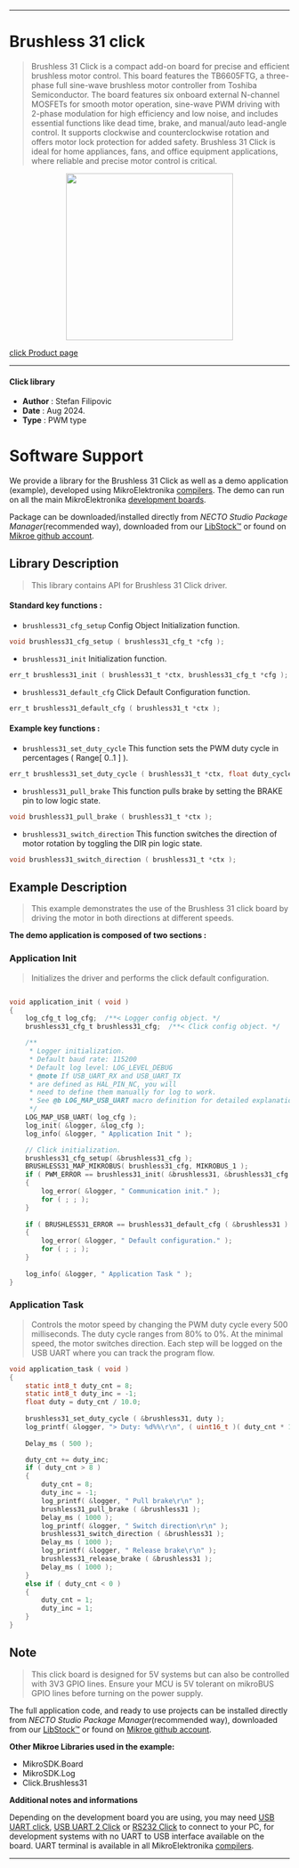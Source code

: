
---
# Brushless 31 click

> Brushless 31 Click is a compact add-on board for precise and efficient brushless motor control. This board features the TB6605FTG, a three-phase full sine-wave brushless motor controller from Toshiba Semiconductor. The board features six onboard external N-channel MOSFETs for smooth motor operation, sine-wave PWM driving with 2-phase modulation for high efficiency and low noise, and includes essential functions like dead time, brake, and manual/auto lead-angle control. It supports clockwise and counterclockwise rotation and offers motor lock protection for added safety. Brushless 31 Click is ideal for home appliances, fans, and office equipment applications, where reliable and precise motor control is critical.

<p align="center">
  <img src="https://download.mikroe.com/images/click_for_ide/brushless31_click.png" height=300px>
</p>

[click Product page](https://www.mikroe.com/brushless-31-click)

---


#### Click library

- **Author**        : Stefan Filipovic
- **Date**          : Aug 2024.
- **Type**          : PWM type


# Software Support

We provide a library for the Brushless 31 Click
as well as a demo application (example), developed using MikroElektronika
[compilers](https://www.mikroe.com/necto-studio).
The demo can run on all the main MikroElektronika [development boards](https://www.mikroe.com/development-boards).

Package can be downloaded/installed directly from *NECTO Studio Package Manager*(recommended way), downloaded from our [LibStock&trade;](https://libstock.mikroe.com) or found on [Mikroe github account](https://github.com/MikroElektronika/mikrosdk_click_v2/tree/master/clicks).

## Library Description

> This library contains API for Brushless 31 Click driver.

#### Standard key functions :

- `brushless31_cfg_setup` Config Object Initialization function.
```c
void brushless31_cfg_setup ( brushless31_cfg_t *cfg );
```

- `brushless31_init` Initialization function.
```c
err_t brushless31_init ( brushless31_t *ctx, brushless31_cfg_t *cfg );
```

- `brushless31_default_cfg` Click Default Configuration function.
```c
err_t brushless31_default_cfg ( brushless31_t *ctx );
```

#### Example key functions :

- `brushless31_set_duty_cycle` This function sets the PWM duty cycle in percentages ( Range[ 0..1 ] ).
```c
err_t brushless31_set_duty_cycle ( brushless31_t *ctx, float duty_cycle );
```

- `brushless31_pull_brake` This function pulls brake by setting the BRAKE pin to low logic state.
```c
void brushless31_pull_brake ( brushless31_t *ctx );
```

- `brushless31_switch_direction` This function switches the direction of motor rotation by toggling the DIR pin logic state.
```c
void brushless31_switch_direction ( brushless31_t *ctx );
```

## Example Description

> This example demonstrates the use of the Brushless 31 click board by driving the motor in both directions at different speeds.

**The demo application is composed of two sections :**

### Application Init

> Initializes the driver and performs the click default configuration.

```c

void application_init ( void )
{
    log_cfg_t log_cfg;  /**< Logger config object. */
    brushless31_cfg_t brushless31_cfg;  /**< Click config object. */

    /** 
     * Logger initialization.
     * Default baud rate: 115200
     * Default log level: LOG_LEVEL_DEBUG
     * @note If USB_UART_RX and USB_UART_TX 
     * are defined as HAL_PIN_NC, you will 
     * need to define them manually for log to work. 
     * See @b LOG_MAP_USB_UART macro definition for detailed explanation.
     */
    LOG_MAP_USB_UART( log_cfg );
    log_init( &logger, &log_cfg );
    log_info( &logger, " Application Init " );

    // Click initialization.
    brushless31_cfg_setup( &brushless31_cfg );
    BRUSHLESS31_MAP_MIKROBUS( brushless31_cfg, MIKROBUS_1 );
    if ( PWM_ERROR == brushless31_init( &brushless31, &brushless31_cfg ) )
    {
        log_error( &logger, " Communication init." );
        for ( ; ; );
    }
    
    if ( BRUSHLESS31_ERROR == brushless31_default_cfg ( &brushless31 ) )
    {
        log_error( &logger, " Default configuration." );
        for ( ; ; );
    }
    
    log_info( &logger, " Application Task " );
}

```

### Application Task

> Controls the motor speed by changing the PWM duty cycle every 500 milliseconds.
The duty cycle ranges from 80% to 0%. At the minimal speed, the motor switches direction.
Each step will be logged on the USB UART where you can track the program flow.

```c
void application_task ( void )
{
    static int8_t duty_cnt = 8;
    static int8_t duty_inc = -1;
    float duty = duty_cnt / 10.0;
    
    brushless31_set_duty_cycle ( &brushless31, duty );
    log_printf( &logger, "> Duty: %d%%\r\n", ( uint16_t )( duty_cnt * 10 ) );
    
    Delay_ms ( 500 );

    duty_cnt += duty_inc;
    if ( duty_cnt > 8 ) 
    {        
        duty_cnt = 8;
        duty_inc = -1;
        log_printf( &logger, " Pull brake\r\n" );
        brushless31_pull_brake ( &brushless31 );
        Delay_ms ( 1000 );
        log_printf( &logger, " Switch direction\r\n" );
        brushless31_switch_direction ( &brushless31 );
        Delay_ms ( 1000 );
        log_printf( &logger, " Release brake\r\n" );
        brushless31_release_brake ( &brushless31 );
        Delay_ms ( 1000 );
    }
    else if ( duty_cnt < 0 ) 
    {
        duty_cnt = 1;
        duty_inc = 1;
    }
}
```

## Note

> This click board is designed for 5V systems but can also be controlled with 3V3 GPIO lines.
Ensure your MCU is 5V tolerant on mikroBUS GPIO lines before turning on the power supply.

The full application code, and ready to use projects can be installed directly from *NECTO Studio Package Manager*(recommended way), downloaded from our [LibStock&trade;](https://libstock.mikroe.com) or found on [Mikroe github account](https://github.com/MikroElektronika/mikrosdk_click_v2/tree/master/clicks).

**Other Mikroe Libraries used in the example:**

- MikroSDK.Board
- MikroSDK.Log
- Click.Brushless31

**Additional notes and informations**

Depending on the development board you are using, you may need
[USB UART click](https://www.mikroe.com/usb-uart-click),
[USB UART 2 Click](https://www.mikroe.com/usb-uart-2-click) or
[RS232 Click](https://www.mikroe.com/rs232-click) to connect to your PC, for
development systems with no UART to USB interface available on the board. UART
terminal is available in all MikroElektronika
[compilers](https://shop.mikroe.com/compilers).

---
